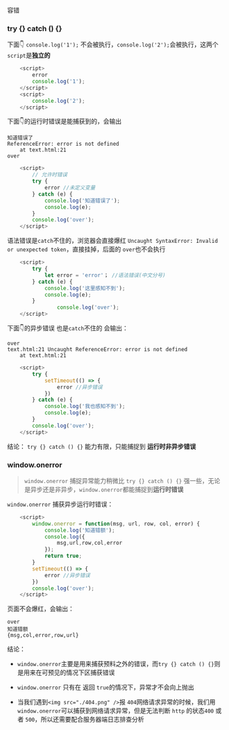 容错

### try {} catch () {}

下面👇 `console.log('1');` 不会被执行，`console.log('2');`会被执行，这两个`script`是**独立的**

```javascript
    <script>
        error
        console.log('1');
    </script>
    <script>
        console.log('2');
    </script>
```

下面👇的运行时错误是能捕获到的，会输出

```
知道错误了
ReferenceError: error is not defined
    at text.html:21
over
```

```javascript
    <script>
        // 允许时错误
        try {
            error //未定义变量
        } catch (e) {
            console.log('知道错误了');
            console.log(e);
        }
        console.log('over');
    </script>
```

语法错误是`catch`不住的，浏览器会直接爆红 `Uncaught SyntaxError: Invalid or unexpected token`，直接挂掉，后面的 `over`也不会执行

```javascript
    <script>
        try {
            let error = 'error'； //语法错误(中文分号)
        } catch (e) {
            console.log('这里感知不到');
            console.log(e);
        }
				console.log('over');
    </script>
```

下面👇的异步错误 也是`catch`不住的 会输出： 

```
over
text.html:21 Uncaught ReferenceError: error is not defined
    at text.html:21
```



```javascript
    <script>
        try {
            setTimeout(() => {
                error //异步错误
            })
        } catch (e) {
            console.log('我也感知不到');
            console.log(e);
        }
        console.log('over');
    </script>
```

结论： `try {} catch () {}` 能力有限，只能捕捉到 **运行时非异步错误**

### window.onerror

> `window.onerror` 捕捉异常能力稍微比 `try {} catch () {}` 强一些，无论是异步还是非异步，`window.onerror`都能捕捉到**运行时错误**

`window.onerror` 捕获异步运行时错误：

```javascript
    <script>
        window.onerror = function(msg, url, row, col, error) {
            console.log('知道错额');
            console.log({
                msg,url,row,col,error
            });
            return true;
        }
        setTimeout(() => {
            error //异步错误
        })
        console.log('over');
    </script>
```

页面不会爆红，会输出：

 ```
over
知道错额
{msg,col,error,row,url}
 ```


结论：

* `window.onerror`主要是用来捕获预料之外的错误，而`try {} catch () {}`则是用来在可预见的情况下区捕获错误
* `window.onerror` 只有在 返回 `true`的情况下，异常才不会向上抛出

* 当我们遇到`<img src="./404.png" />`报 `404`网络请求异常的时候，我们用 `window.onerror`可以捕获到网络请求异常，但是无法判断 `http` 的状态`400` 或者 `500`，所以还需要配合服务器端日志排查分析